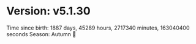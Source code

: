 # Version: v5.1.30
Time since birth: 1887 days, 45289 hours, 2717340 minutes, 163040400 seconds
Season: Autumn 🍁
